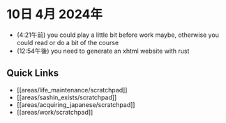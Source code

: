 # 10日 4月 2024年
- (4:21午前) you could play a little bit before work maybe, otherwise you could read or do a bit of the course
- (12:54午後) you need to generate an xhtml website with rust




## Quick Links
- [[areas/life_maintenance/scratchpad]]
- [[areas/sashin_exists/scratchpad]]
- [[areas/acquiring_japanese/scratchpad]]
- [[areas/work/scratchpad]]
